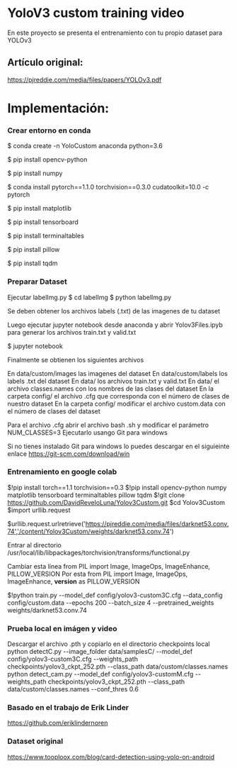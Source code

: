 # YoloV3 custom training video
En este proyecto se presenta el entrenamiento con tu propio dataset para YOLOv3

## Artículo original:
https://pjreddie.com/media/files/papers/YOLOv3.pdf

# Implementación:

### Crear entorno en conda

  $ conda create -n YoloCustom anaconda python=3.6
  
  $ pip install opencv-python 
  
  $ pip install numpy
  
  $ conda install pytorch==1.1.0 torchvision==0.3.0 cudatoolkit=10.0 -c pytorch
  
  $ pip install matplotlib
  
  $ pip install tensorboard
  
  $ pip install terminaltables
  
  $ pip install pillow
  
  $ pip install tqdm

### Preparar Dataset
  Ejecutar labelImg.py
  $ cd labelImg
  $ python labelImg.py
  
  Se deben obtener los archivos labels (.txt) de las imagenes de tu dataset
  
  Luego ejecutar jupyter notebook desde anaconda y abrir Yolov3Files.ipyb para generar los archivos train.txt y valid.txt
  
  $ jupyter notebook
  
  Finalmente se obtienen los siguientes archivos
  
  En data/custom/images las imagenes del dataset
  En data/custom/labels los labels .txt del dataset
  En data/ los archivos train.txt y valid.txt
  En data/ el archivo classes.names con los nombres de las clases del dataset
  En la carpeta config/ el archivo .cfg que corresponda con el número de clases de nuestro dataset
  En la carpeta config/ modificar el archivo custom.data con el número de clases del dataset
  
  Para el archivo .cfg abrir el archivo bash .sh y modificar el parámetro NUM_CLASSES=3
  Ejecutarlo usango Git para windows
  
  Si no tienes instalado Git para windows lo puedes descargar en el siguieinte enlace
  https://git-scm.com/download/win
  
  
### Entrenamiento en google colab
  $!pip install torch==1.1 torchvision==0.3
  $!pip install opencv-python numpy matplotlib tensorboard terminaltables pillow tqdm
  $!git clone https://github.com/DavidReveloLuna/Yolov3Custom.git
  $cd Yolov3Custom
  $import urllib.request

  $urllib.request.urlretrieve('https://pjreddie.com/media/files/darknet53.conv.74','/content/Yolov3Custom/weights/darknet53.conv.74')

  Entrar al directorio /usr/local/lib/libpackages/torchvision/transforms/functional.py
  
  Cambiar esta línea
	from PIL import Image, ImageOps, ImageEnhance, PILLOW_VERSION
  Por esta
    from PIL import Image, ImageOps, ImageEnhance, __version__ as PILLOW_VERSION
	
  $!python train.py --model_def config/yolov3-custom3C.cfg --data_config config/custom.data --epochs 200 --batch_size 4 --pretrained_weights weights/darknet53.conv.74
  
### Prueba local en imágen y video

   Descargar el archivo .pth y copiarlo en el directorio checkpoints local
   python detectC.py --image_folder data/samplesC/ --model_def config/yolov3-custom3C.cfg --weights_path checkpoints/yolov3_ckpt_252.pth --class_path data/custom/classes.names
   python detect_cam.py --model_def config/yolov3-customM.cfg --weights_path checkpoints/yolov3_ckpt_252.pth --class_path data/custom/classes.names --conf_thres 0.6

### Basado en el trabajo de Erik Linder
   https://github.com/eriklindernoren

### Dataset original
   https://www.tooploox.com/blog/card-detection-using-yolo-on-android



